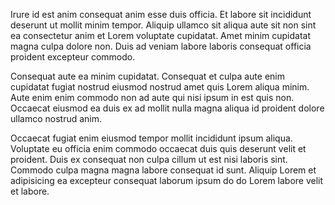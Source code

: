 Irure id est anim consequat anim esse duis officia. Et labore sit incididunt deserunt ut mollit minim tempor. Aliquip ullamco sit aliqua aute sit non sint ea consectetur anim et Lorem voluptate cupidatat. Amet minim cupidatat magna culpa dolore non. Duis ad veniam labore laboris consequat officia proident excepteur commodo.

Consequat aute ea minim cupidatat. Consequat et culpa aute enim cupidatat fugiat nostrud eiusmod nostrud amet quis Lorem aliqua minim. Aute enim enim commodo non ad aute qui nisi ipsum in est quis non. Occaecat eiusmod ea duis ex ad mollit nulla magna aliqua id proident dolore ullamco nostrud anim.

Occaecat fugiat enim eiusmod tempor mollit incididunt ipsum aliqua. Voluptate eu officia enim commodo occaecat duis quis deserunt velit et proident. Duis ex consequat non culpa cillum ut est nisi laboris sint. Commodo culpa magna magna labore consequat id sunt. Aliquip Lorem et adipisicing ea excepteur consequat laborum ipsum do do Lorem labore velit et labore.